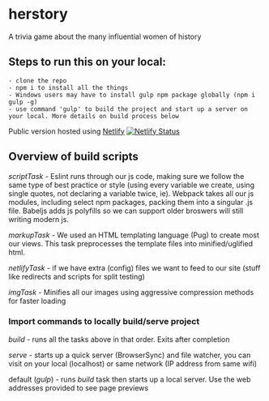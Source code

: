 # herstory

A trivia game about the many influential women of history

## Steps to run this on your local:

    - clone the repo
    - npm i to install all the things
    - Windows users may have to install gulp npm package globally (npm i gulp -g)
    - use command 'gulp' to build the project and start up a server on your local. More details on build process below

Public version hosted using [Netlify](https://infallible-curie-cc5596.netlify.com/ 'Clickey me!')
[![Netlify Status](https://api.netlify.com/api/v1/badges/e6b3d032-9433-479a-ad8e-36c7d81cdbe6/deploy-status)](https://app.netlify.com/sites/infallible-curie-cc5596/deploys)

## Overview of build scripts

_scriptTask_ - Eslint runs through our js code, making sure we follow the same type of best practice or style (using every variable we create, using single quotes, not declaring a variable twice, ie). Webpack takes all our js modules, including select npm packages, packing them into a singular .js file. Babeljs adds js polyfills so we can support older broswers will still writing modern js.

_markupTask_ - We used an HTML templating language (Pug) to create most our views. This task preprocesses the template files into minified/uglified html.

_netlifyTask_ - if we have extra (config) files we want to feed to our site (stuff like redirects and scripts for split testing)

_imgTask_ - Minifies all our images using aggressive compression methods for faster loading

### Import commands to locally build/serve project
_build_ - runs all the tasks above in that order. Exits after completion

_serve_ - starts up a quick server (BrowserSync) and file watcher, you can visit on your local (localhost) or same network (IP address from same wifi)

default (_gulp_) - runs _build_ task then starts up a local server. Use the web addresses provided to see page previews
